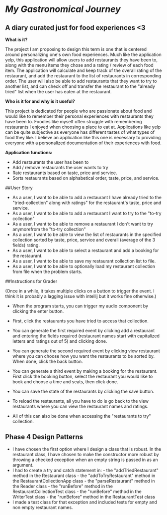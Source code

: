 # *My Gastronomical Journey*

## A diary curated just for food  experiences <3


**What is it?**    
    
The project I am proposing to design this term is one that is centered around personalizing one's own food 
experiences. Much like the application yelp, this application will allow users to add restaurants they have been to, 
along with the menu items they chose and a rating / review of each food item. The application will calculate and keep 
track of the overall rating of the restaurant, and add the restaurant to the list of restaurants in corresponding order. 
The user will also be able to add restaurants that they want to try to another list, and can check off and transfer the
restaurant to the "already tried" list when the user has eaten at the restaurant. 


**Who is it for and why is it useful?**

This project is dedicated for people who are passionate about food and would like to remember their personal experiences 
with restaurants they have been to. Foodies like myself often struggle with remembering restaurants I enjoyed when 
choosing a place to eat at. Applications like yelp can be quite subjective as everyone has different tastes of what 
types of food they like. I believe an application like this one is necessary to providing everyone with a personalized
documentation of their experiences with food. 


**Application functions:**
- Add restaurants the user has been to
- Add / remove restaurants the user wants to try
- Rate restaurants based on taste, price and service.
- Sorts restaurants based on alphabetical order, taste, price, and service. 

##User Story
- As a user, I want to be able to add a restaurant I have already tried to the "tried-collection" along with ratings"
  for the restaurant's taste, price and service.
- As a user, I want to be able to add a restaurant I want to try to the "to-try collection"
- As a user, I want to be able to remove a restaurant I don't want to try anymorefrom the "to-try collection"
- As a user, I want to be able to view the list of restaurants in the specified collection sorted by taste, price,
  service and overall (average of the 3 fields) rating.
- As a user, I want to be able to select a restaurant and add a booking for the restaurant.
- As a user, I want to be able to save my restaurant collection list to file.
- As a user, I want to be able to optionally load my restaurant collection from file when the problem starts.


##Instructions for Grader 

(Once in a while, it takes multiple clicks on a button to trigger the event. I think it is probably
a lagging issue with intellij but it works fine otherwise.)

- When the program starts, you can trigger my audio component by clicking the enter button.

- First, click the restaurants you have tried to access that collection.
- You can generate the first required event by clicking add a restaurant and entering the fields
  required (restaurant names start with capitalized letters and ratings out of 5) and clicking done.
  
- You can generate the second required event by clicking view restaurant where you can 
  choose how you want the restaurants to be sorted by. When done, click the back button.
  
- You can generate a third event by making a booking for the restaurant. First click the booking
  button, select the restaurant you would like to book and choose a time and seats, then click done.
  
- You can save the state of the restaurants by clicking the save button.
- To reload the restaurants, all you have to do is go back to the view restaurants where you can view
  the restaurant names and ratings.

- All of this can also be done when accessing the "restaurants to try" collection.

## Phase 4 Design Patterns
- I have chosen the first option where I design a class that is robust. In the restaurant class, I have chosen
  to make the constructor more robust by throwing a checked exception when an empty string is passed in as an argument.
- I had to create a try and catch statement in: 
      - the "addTriedRestaurant" method in the Restaurant class
      - the "addToTryRestaurant" method in the RestaurantCollectionApp class
      - the "parseRestaurant" method in the Reader class
      - the "runBefore" method in the RestaurantCollectionTest class
      - the "runBefore" method in the WriterTest class
      - the "runBefore" method in the RestaurantTest class
- I made a test class for that exception and included tests for empty and non empty restaurant names.
      
  



